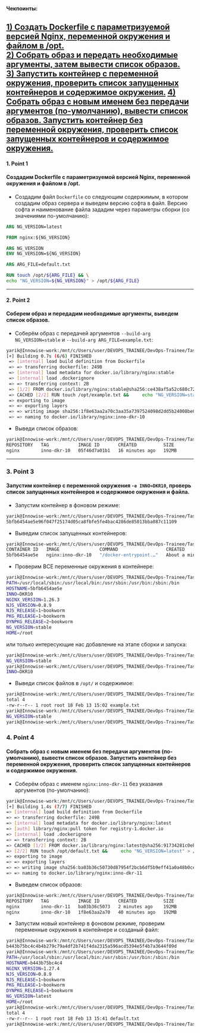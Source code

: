 #### Чекпоинты:

[1) Создать Dockerfile с параметризуемой версией Nginx, переменной окружения и файлом в /opt.](#point-1)  
[2) Собрать образ и передать необходимые аргументы, затем вывести список образов.](#point-2)  
[3) Запустить контейнер с переменной окружения, проверить список запущенных контейнеров и содержимое окружения.](#point-3)
[4) Собрать образ с новым именем без передачи аргументов (по-умолчанию), вывести список образов. Запустить контейнер без переменной окружения, проверить список запущенных контейнеров и содержимое окружения.](#point-4)
---

#### 1. Point 1
#### Создадим Dockerfile с параметризуемой версией Nginx, переменной окружения и файлом в /opt.

  - Создадим файл `Dockerfile` со следующим содержимым, в котором создадим образ сервера и выведем версию софта в файл. Версию софта и наименование файла зададим через параметры сборки (со значениями по-умолчанию):
  
```dockerfile
ARG NG_VERSION=latest

FROM nginx:${NG_VERSION}

ARG NG_VERSION
ENV NG_VERSION=${NG_VERSION}

ARG ARG_FILE=default.txt

RUN touch /opt/${ARG_FILE} && \
echo "NG_VERSION=${NG_VERSION}" > /opt/${ARG_FILE}
```

---

#### 2. Point 2
#### Соберем образ и передадим необходимые аргументы, выведем список образов.

  - Соберём образ с передачей аргументов `--build-arg NG_VERSION=stable` и `--build-arg ARG_FILE=example.txt`:
```bash
yarik@Innowise-work:/mnt/c/Users/user/DEVOPS_TRAINEE/DevOps-Trainee/Tasks/Task_3.20$ docker build --build-arg NG_VERSION=stable --build-arg ARG_FILE=example.txt -t nginx:inno-dkr-10 .
[+] Building 0.7s (6/6) FINISHED                                                                                                                                                           docker:default
 => [internal] load build definition from Dockerfile                                                                                                                                                 0.0s
 => => transferring dockerfile: 249B                                                                                                                                                                 0.0s
 => [internal] load metadata for docker.io/library/nginx:stable                                                                                                                                      0.5s
 => [internal] load .dockerignore                                                                                                                                                                    0.0s
 => => transferring context: 2B                                                                                                                                                                      0.0s
 => [1/2] FROM docker.io/library/nginx:stable@sha256:ce438af5a52c680c72ecc85f9b51f84bbb517fa3cce9c8d25f010ed5ddd415d4                                                                                0.0s
 => CACHED [2/2] RUN touch /opt/example.txt &&     echo "NG_VERSION=stable" > /opt/example.txt                                                                                                       0.0s
 => exporting to image                                                                                                                                                                               0.1s
 => => exporting layers                                                                                                                                                                              0.0s
 => => writing image sha256:1f8e63aa2a70c3aa35a7397524098d2dd5b24008be0574dc60c4e80a7fd9b7dd                                                                                                         0.0s
 => => naming to docker.io/library/nginx:inno-dkr-10                             
```
  - Выведи список образов:
```bash
yarik@Innowise-work:/mnt/c/Users/user/DEVOPS_TRAINEE/DevOps-Trainee/Tasks/Task_3.20$ docker images
REPOSITORY   TAG           IMAGE ID       CREATED          SIZE
nginx        inno-dkr-10   05f46d7a01b1   16 minutes ago   192MB
```
---

### 3. Point 3
#### Запустим контейнер с переменной окружения `-e INNO=DKR10`, проверь список запущенных контейнеров и содержимое окружения и файла.

  - Запустим контейнер в фоновом режиме:
```bash
yarik@Innowise-work:/mnt/c/Users/user/DEVOPS_TRAINEE/DevOps-Trainee/Tasks/Task_3.20$ docker run -d --name inno-dkr-10 -e INNO=DKR10 nginx:inno-dkr-10
5bfb6454ae5e96f047f25174d05ca8fbfe5fe4bac4286de85013bba087c11109
```
  - Выведим список запущенных контейнеров:
```bash
yarik@Innowise-work:/mnt/c/Users/user/DEVOPS_TRAINEE/DevOps-Trainee/Tasks/Task_3.20$ docker ps -a
CONTAINER ID   IMAGE               COMMAND                  CREATED              STATUS              PORTS     NAMES
5bfb6454ae5e   nginx:inno-dkr-10   "/docker-entrypoint.…"   About a minute ago   Up About a minute   80/tcp    inno-dkr-10
```
  - Проверим ВСЕ переменные окружения в контейнере:
```bash
yarik@Innowise-work:/mnt/c/Users/user/DEVOPS_TRAINEE/DevOps-Trainee/Tasks/Task_3.20$ docker exec inno-dkr-10 printenv
PATH=/usr/local/sbin:/usr/local/bin:/usr/sbin:/usr/bin:/sbin:/bin
HOSTNAME=5bfb6454ae5e
INNO=DKR10
NGINX_VERSION=1.26.3
NJS_VERSION=0.8.9
NJS_RELEASE=1~bookworm
PKG_RELEASE=1~bookworm
DYNPKG_RELEASE=2~bookworm
NG_VERSION=stable
HOME=/root
```
или только интересующие нас добавление на этапе сборки и запуска:
```bash
yarik@Innowise-work:/mnt/c/Users/user/DEVOPS_TRAINEE/DevOps-Trainee/Tasks/Task_3.20$ docker exec inno-dkr-10 printenv  | grep NG_VERSION
NG_VERSION=stable
yarik@Innowise-work:/mnt/c/Users/user/DEVOPS_TRAINEE/DevOps-Trainee/Tasks/Task_3.20$ docker exec inno-dkr-10 printenv | grep INNO
INNO=DKR10
```
  - Выведи список файлов в `/opt/` и содержимое:
```bash
yarik@Innowise-work:/mnt/c/Users/user/DEVOPS_TRAINEE/DevOps-Trainee/Tasks/Task_3.20$ docker exec inno-dkr-10 ls -l /opt/
total 4
-rw-r--r-- 1 root root 18 Feb 13 15:02 example.txt
yarik@Innowise-work:/mnt/c/Users/user/DEVOPS_TRAINEE/DevOps-Trainee/Tasks/Task_3.20$ docker exec inno-dkr-10 cat  /opt/example.txt
NG_VERSION=stable
yarik@Innowise-work:/mnt/c/Users/user/DEVOPS_TRAINEE/DevOps-Trainee/Tasks/Task_3.20$
```

### 4. Point 4
#### Собрать образ с новым именем без передачи аргументов (по-умолчанию), вывести список образов. Запустить контейнер без переменной окружения, проверить список запущенных контейнеров и содержимое окружения.

- Соберём образ c именем `nginx:inno-dkr-11` без указания аргументов (по-умолчанию):
```bash 
yarik@Innowise-work:/mnt/c/Users/user/DEVOPS_TRAINEE/DevOps-Trainee/Tasks/Task_3.20$ docker build -t nginx:inno-dkr-11 .
[+] Building 1.4s (7/7) FINISHED                                                                                                                                                           docker:default
=> [internal] load build definition from Dockerfile                                                                                                                                                 0.0s
=> => transferring dockerfile: 249B                                                                                                                                                                 0.0s 
=> [internal] load metadata for docker.io/library/nginx:latest                                                                                                                                      1.0s 
=> [auth] library/nginx:pull token for registry-1.docker.io                                                                                                                                         0.0s
=> [internal] load .dockerignore                                                                                                                                                                    0.0s
=> => transferring context: 2B                                                                                                                                                                      0.0s 
=> CACHED [1/2] FROM docker.io/library/nginx:latest@sha256:91734281c0ebfc6f1aea979cffeed5079cfe786228a71cc6f1f46a228cde6e34                                                                         0.0s 
=> [2/2] RUN touch /opt/default.txt &&     echo "NG_VERSION=latest" > /opt/default.txt                                                                                                              0.2s 
=> exporting to image                                                                                                                                                                               0.1s
=> => exporting layers                                                                                                                                                                              0.0s 
=> => writing image sha256:ba03b36c50730d87954f2bcb6df5b9eff41a0a48b0cee7239a887f0b6b026a06                                                                                                         0.0s 
=> => naming to docker.io/library/nginx:inno-dkr-11
```
- Выведем список образов:
```bash
yarik@Innowise-work:/mnt/c/Users/user/DEVOPS_TRAINEE/DevOps-Trainee/Tasks/Task_3.20$ docker images
REPOSITORY   TAG           IMAGE ID       CREATED          SIZE
nginx        inno-dkr-11   ba03b36c5073   2 minutes ago    192MB
nginx        inno-dkr-10   1f8e63aa2a70   40 minutes ago   192MB
```
- Запустим новый контейнер в фоновом режиме, проверим переменные окружения в контейнере и созданый файл:
```bash
yarik@Innowise-work:/mnt/c/Users/user/DEVOPS_TRAINEE/DevOps-Trainee/Tasks/Task_3.20$ docker run -d --name inno-dkr-11 nginx:inno-dkr-11
b443b75bc4c4b4b279c79a4df2b741f4da2315a596acd5394e5f4b7a3644f09d
yarik@Innowise-work:/mnt/c/Users/user/DEVOPS_TRAINEE/DevOps-Trainee/Tasks/Task_3.20$ docker exec inno-dkr-11 printenv
PATH=/usr/local/sbin:/usr/local/bin:/usr/sbin:/usr/bin:/sbin:/bin
HOSTNAME=b443b75bc4c4
NGINX_VERSION=1.27.4
NJS_VERSION=0.8.9
NJS_RELEASE=1~bookworm
PKG_RELEASE=1~bookworm
DYNPKG_RELEASE=1~bookworm
NG_VERSION=latest
HOME=/root
yarik@Innowise-work:/mnt/c/Users/user/DEVOPS_TRAINEE/DevOps-Trainee/Tasks/Task_3.20$ docker exec inno-dkr-11 ls -l /opt/
total 4
-rw-r--r-- 1 root root 18 Feb 13 15:41 default.txt
yarik@Innowise-work:/mnt/c/Users/user/DEVOPS_TRAINEE/DevOps-Trainee/Tasks/Task_3.20$ 
```